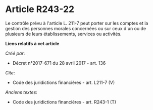 # Article R243-22

Le contrôle prévu à l'article L. 211-7 peut porter sur les comptes et la gestion des personnes morales concernées ou sur ceux
d'un ou de plusieurs de leurs établissements, services ou activités.

**Liens relatifs à cet article**

_Créé par_:

  - Décret n°2017-671 du 28 avril 2017 - art. 136

_Cite_:

  - Code des juridictions financières - art. L211-7 (V)

_Anciens textes_:

  - Code des juridictions financières - art. R243-1 (T)

